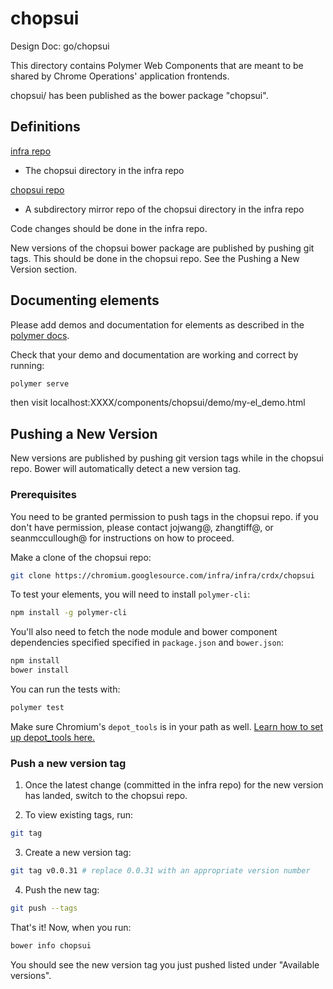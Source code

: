 # chopsui

Design Doc: go/chopsui

This directory contains Polymer Web Components that are meant to be shared by
Chrome Operations' application frontends.

chopsui/ has been published as the bower package "chopsui".

## Definitions

[infra repo](https://chromium.googlesource.com/infra/infra/+/main/crdx/chopsui/)

-   The chopsui directory in the infra repo

[chopsui repo](https://chromium.googlesource.com/infra/infra/crdx/chopsui.git)

-   A subdirectory mirror repo of the chopsui directory in the infra repo

Code changes should be done in the infra repo.

New versions of the chopsui bower package are published by pushing git tags.
This should be done in the chopsui repo. See the Pushing a New Version section.

## Documenting elements

Please add demos and documentation for elements as described in the
[polymer docs](https://www.polymer-project.org/2.0/docs/tools/documentation#document-an-element).

Check that your demo and documentation are working and correct by running:

```sh
polymer serve
```

then visit localhost:XXXX/components/chopsui/demo/my-el_demo.html

## Pushing a New Version

New versions are published by pushing git version tags while in the chopsui
repo. Bower will automatically detect a new version tag.

### Prerequisites

You need to be granted permission to push tags in the chopsui repo. if you don't
have permission, please contact jojwang@, zhangtiff@, or seanmccullough@ for
instructions on how to proceed.

Make a clone of the chopsui repo:

```sh
git clone https://chromium.googlesource.com/infra/infra/crdx/chopsui
```

To test your elements, you will need to install `polymer-cli`:

```sh
npm install -g polymer-cli
```

You'll also need to fetch the node module and bower component dependencies
specified specified in `package.json` and `bower.json`:

```sh
npm install
bower install
```

You can run the tests with:

```sh
polymer test
```

Make sure Chromium's `depot_tools` is in your path as well.
[Learn how to set up depot_tools here.](http://commondatastorage.googleapis.com/chrome-infra-docs/flat/depot_tools/docs/html/depot_tools_tutorial.html#_setting_up)

### Push a new version tag

 1. Once the latest change (committed in the infra repo) for the new version
    has landed, switch to the chopsui repo.

 2. To view existing tags, run:

```sh
git tag
```

3. Create a new version tag:

```sh
git tag v0.0.31 # replace 0.0.31 with an appropriate version number
```

4. Push the new tag:

```sh
git push --tags
```

That's it! Now, when you run:

```sh
bower info chopsui
```

You should see the new version tag you just pushed listed under "Available
versions".
